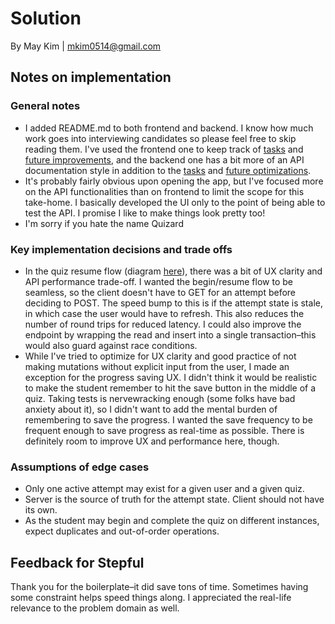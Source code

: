 # Solution

By May Kim | mkim0514@gmail.com

## Notes on implementation

### General notes

- I added README.md to both frontend and backend. I know how much work goes into interviewing candidates so please feel free to skip reading them. I've used the frontend one to keep track of [tasks](https://github.com/yammik/stepful_fullstack_assignment/blob/main/frontend/README.md#todo-must-haves) and [future improvements](https://github.com/yammik/stepful_fullstack_assignment/blob/main/frontend/README.md#future-features-nice-to-haves), and the backend one has a bit more of an API documentation style in addition to the [tasks](https://github.com/yammik/stepful_fullstack_assignment/blob/main/backend/README.md#todo-must-haves) and [future optimizations](https://github.com/yammik/stepful_fullstack_assignment/blob/main/backend/README.md#future-features-nice-to-haves).
- It's probably fairly obvious upon opening the app, but I've focused more on the API functionalities than on frontend to limit the scope for this take-home. I basically developed the UI only to the point of being able to test the API. I promise I like to make things look pretty too!
- I'm sorry if you hate the name Quizard

### Key implementation decisions and trade offs

- In the quiz resume flow (diagram [here](https://github.com/yammik/stepful_fullstack_assignment/blob/main/frontend/README.md#diagram-of-resume-attempt-flow)), there was a bit of UX clarity and API performance trade-off. I wanted the begin/resume flow to be seamless, so the client doesn't have to GET for an attempt before deciding to POST. The speed bump to this is if the attempt state is stale, in which case the user would have to refresh. This also reduces the number of round trips for reduced latency. I could also improve the endpoint by wrapping the read and insert into a single transaction–this would also guard against race conditions.
- While I've tried to optimize for UX clarity and good practice of not making mutations without explicit input from the user, I made an exception for the progress saving UX. I didn't think it would be realistic to make the student remember to hit the save button in the middle of a quiz. Taking tests is nervewracking enough (some folks have bad anxiety about it), so I didn't want to add the mental burden of remembering to save the progress. I wanted the save frequency to be frequent enough to save progress as real-time as possible. There is definitely room to improve UX and performance here, though.

### Assumptions of edge cases

- Only one active attempt may exist for a given user and a given quiz.
- Server is the source of truth for the attempt state. Client should not have its own.
- As the student may begin and complete the quiz on different instances, expect duplicates and out-of-order operations.

## Feedback for Stepful

Thank you for the boilerplate–it did save tons of time. Sometimes having some constraint helps speed things along. I appreciated the real-life relevance to the problem domain as well.
